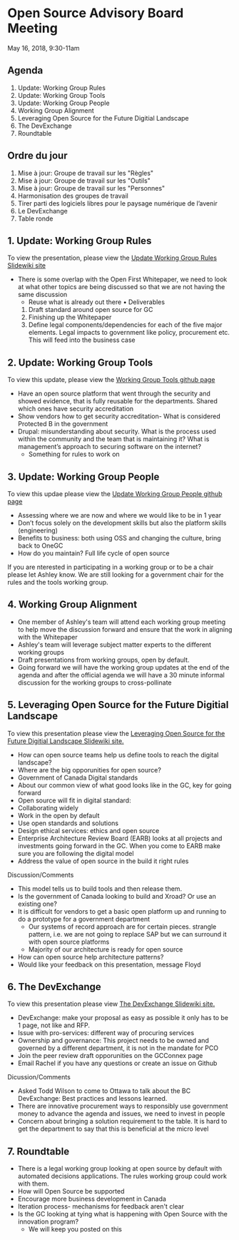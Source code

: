 # Open Source Advisory Board Meeting 
May 16, 2018, 9:30-11am

## Agenda 
1. Update: Working Group Rules 
2. Update: Working Group Tools
3. Update: Working Group People
4. Working Group Alignment
5. Leveraging Open Source for the Future Digitial Landscape
6. The DevExchange
7. Roundtable

## Ordre du jour
1. Mise à jour: Groupe de travail sur les "Règles"
2. Mise à jour: Groupe de travail sur les "Outils"
3. Mise à jour: Groupe de travail sur les "Personnes"
4. Harmonisation des groupes de travail
5. Tirer parti des logiciels libres pour le paysage numérique de l’avenir
6. Le DevExchange
7. Table ronde

## 1. Update: Working Group Rules 

To view the presentation, please view the [Update Working Group Rules Slidewiki site](http://slidewiki.aksw.org/deck/38-1)
* There is some overlap with the Open First Whitepaper, we need to look at what other topics are being discussed so that we are not having the same discussion 
  * Reuse what is already out there
•	Deliverables
  1. Draft standard around open source for GC
  2. Finishing up the Whitepaper
  3. Define legal components/dependencies for each of the five major elements. Legal impacts to government like policy, procurement etc. This will feed into the business case

## 2. Update: Working Group Tools
To view this update, please view the [Working Group Tools github page](https://github.com/canada-ca/OS-Advisory_Conseil-SO/blob/master/Working_Group_Tools/Tools.md)
* Have an open source platform that went through the security and showed evidence, that is fully reusable for the departments. Shared which ones have security accreditation 
* Show vendors how to get security accreditation- What is considered Protected B in the government 
* Drupal: misunderstanding about security. What is the process used within the community and the team that is maintaining it?  What is management’s approach to securing software on the internet?
  * Something for rules to work on 

## 3. Update: Working Group People
To view this updae please view the [Update Working Group People github page](https://github.com/canada-ca/OS-Advisory_Conseil-SO/blob/master/Working_Group_People/May%2014%202018%20WG%20Meeting)
* Assessing where we are now and where we would like to be in 1 year 
* Don’t focus solely on the development skills but also the platform skills (engineering)
* Benefits to business: both using OSS and changing the culture, bring back to OneGC
* How do you maintain? Full life cycle of open source

If you are nterested in participating in a working group or to be a chair please let Ashley know. We are still looking for a government chair for the rules and the tools working group. 

## 4. Working Group Alignment 
* One member of Ashley's team will attend each working group meeting to help move the discussion forward and ensure that the work in aligning with the Whitepaper
* Ashley's team will leverage subject matter experts to the different working groups
* Draft presentations from working groups, open by default.
* Going forward we will have the working group updates at the end of the agenda and after the official agenda we will have a 30 minute informal discussion for the working groups to cross-pollinate

## 5. Leveraging Open Source for the Future Digitial Landscape

To view this presentation please view the [Leveraging Open Source for the Future Digitial Landscape Slidewiki site.](http://slidewiki.aksw.org/deck/36)
* How can open source teams help us define tools to reach the digital landscape?
* Where are the big opporunities for open source?
*	Government of Canada Digital standards
  * About our common view of what good looks like in the GC, key for going forward
*	Open source will fit in digital standard:
  * Collaborating widely 
  * Work in the open by default 
  * Use open standards and solutions 
  * Design ethical services: ethics and open source
* Enterprise Architecture Review Board (EARB) looks at all projects and investments going forward in the GC. When you come to EARB make sure you are following the digital model 
* Address the value of open source in the build it right rules 

Discussion/Comments
* This model tells us to build tools and then release them. 
* Is the government of Canada looking to build and Xroad? Or use an existing one?
* It is difficult for vendors to get a basic open platform up and running to do a prototype for a government department 
  * Our systems of record approach are for certain pieces. strangle pattern, i.e. we are not going to replace SAP but we can surround it with open source platforms 
  * Majority of our architecture is ready for open source 
* How can open source help architecture patterns?
* Would like your feedback on this presentation, message Floyd

## 6. The DevExchange
To view this presentation please view [The DevExchange Slidewiki site.](http://slidewiki.aksw.org/deck/37-1/slide/319-2/319-2:1/view)
* DevExchange: make your proposal as easy as possible it only has to be 1 page, not like and RFP.
* Issue with pro-services: different way of procuring services 
* Ownership and governance: This project needs to be owned and governed by a different department, it is not in the mandate for PCO
* Join the peer review draft opporunities on the GCConnex page
* Email Rachel if you have any questions or create an issue on Github

Dicussion/Comments
* Asked Todd Wilson to come to Ottawa to talk about the BC DevExchange: Best practices and lessons learned.
* There are innovative procurement ways to responsibly use government money to advance the agenda and issues, we need to invest in people
* Concern about bringing a solution requirement to the table. It is hard to get the department to say that this is beneficial at the micro level 

## 7. Roundtable 
* There is a legal working group looking at open source by default with automated decisions applications. The rules working group could work with them. 
* How will Open Source be supported
* Encourage more business development in Canada
* Iteration process- mechanisms for feedback aren't clear
* Is the GC looking at tying what is happening with Open Source with the innovation program?
  * We will keep you posted on this 


